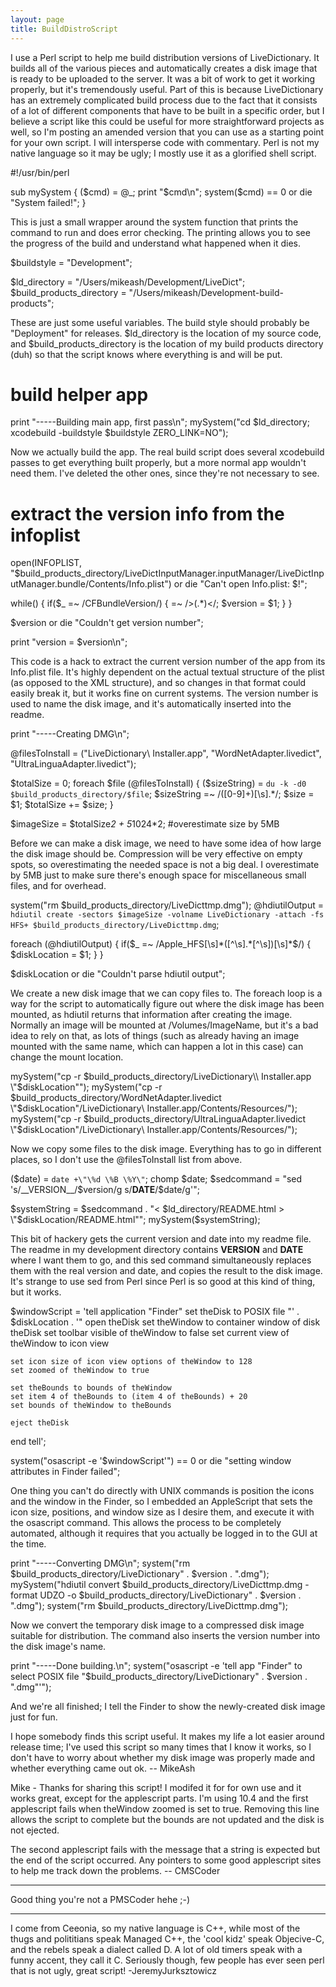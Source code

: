 ```yaml
---
layout: page
title: BuildDistroScript
---
```


I use a Perl script to help me build distribution versions of LiveDictionary. It builds all of the various pieces and automatically creates a disk image that is ready to be uploaded to the server. It was a bit of work to get it working properly, but it's tremendously useful. Part of this is because LiveDictionary has an extremely complicated build process due to the fact that it consists of a lot of different components that have to be built in a specific order, but I believe a script like this could be useful for more straightforward projects as well, so I'm posting an amended version that you can use as a starting point for your own script. I will intersperse code with commentary. Perl is not my native language so it may be ugly; I mostly use it as a glorified shell script.
    
#!/usr/bin/perl

sub mySystem
{
    ($cmd) = @_;
    print "$cmd\n";
    system($cmd) == 0 or die "System failed!";
}

This is just a small wrapper around the system function that prints the command to run and does error checking. The printing allows you to see the progress of the build and understand what happened when it dies.
    
$buildstyle = "Development";

$ld_directory = "/Users/mikeash/Development/LiveDict";
$build_products_directory = "/Users/mikeash/Development-build-products";

These are just some useful variables. The build style should probably be "Deployment" for releases.     $ld_directory is the location of my source code, and     $build_products_directory is the location of my build products directory (duh) so that the script knows where everything is and will be put.
    
# build helper app
print "-----Building main app, first pass\n";
mySystem("cd $ld_directory; xcodebuild -buildstyle $buildstyle ZERO_LINK=NO");

Now we actually build the app. The real build script does several xcodebuild passes to get everything built properly, but a more normal app wouldn't need them. I've deleted the other ones, since they're not necessary to see.
    
# extract the version info from the infoplist
open(INFOPLIST, "$build_products_directory/LiveDictInputManager.inputManager/LiveDictInputManager.bundle/Contents/Info.plist") or die "Can't open Info.plist: $!";

while(<INFOPLIST>)
{
    if($_ =~ /CFBundleVersion/)
    {
        <INFOPLIST> =~ />(.*)</;
        $version = $1;
    }
}

$version or die "Couldn't get version number";

print "version = $version\n";

This code is a hack to extract the current version number of the app from its Info.plist file. It's highly dependent on the actual textual structure of the plist (as opposed to the XML structure), and so changes in that format could easily break it, but it works fine on current systems. The version number is used to name the disk image, and it's automatically inserted into the readme.
    
print "-----Creating DMG\n";

@filesToInstall = ("LiveDictionary\\ Installer.app", "WordNetAdapter.livedict", "UltraLinguaAdapter.livedict");

$totalSize = 0;
foreach $file (@filesToInstall)
{
    ($sizeString) = `du -k -d0 $build_products_directory/$file`;
    $sizeString =~ /([0-9]+)[\s].*/;
    $size = $1;
    $totalSize += $size;
}

$imageSize = $totalSize*2 + 5*1024*2; #overestimate size by 5MB

Before we can make a disk image, we need to have some idea of how large the disk image should be. Compression will be very effective on empty spots, so overestimating the needed space is not a big deal. I overestimate by 5MB just to make sure there's enough space for miscellaneous small files, and for overhead.
    
system("rm $build_products_directory/LiveDicttmp.dmg");
@hdiutilOutput = `hdiutil create -sectors $imageSize -volname LiveDictionary -attach -fs HFS+ $build_products_directory/LiveDicttmp.dmg`;

foreach (@hdiutilOutput)
{
    if($_ =~ /Apple_HFS[\s]*([^\s].*[^\s])[\s]*$/)
    {
        $diskLocation = $1;
    }
}

$diskLocation or die "Couldn't parse hdiutil output";

We create a new disk image that we can copy files to. The     foreach loop is a way for the script to automatically figure out where the disk image has been mounted, as hdiutil returns that information after creating the image. Normally an image will be mounted at /Volumes/ImageName, but it's a bad idea to rely on that, as lots of things (such as already having an image mounted with the same name, which can happen a lot in this case) can change the mount location.
    
mySystem("cp -r $build_products_directory/LiveDictionary\\ Installer.app \"$diskLocation\"");
mySystem("cp -r $build_products_directory/WordNetAdapter.livedict \"$diskLocation\"/LiveDictionary\\ Installer.app/Contents/Resources/");
mySystem("cp -r $build_products_directory/UltraLinguaAdapter.livedict \"$diskLocation\"/LiveDictionary\\ Installer.app/Contents/Resources/");

Now we copy some files to the disk image. Everything has to go in different places, so I don't use the @filesToInstall list from above.
    
($date) = `date +\"\%d \%B \%Y\"`;
chomp $date;
$sedcommand = "sed 's/__VERSION__/$version/g
s/__DATE__/$date/g'";

$systemString = $sedcommand . "< $ld_directory/README.html > \"$diskLocation/README.html\"";
mySystem($systemString);

This bit of hackery gets the current version and date into my readme file. The readme in my development directory contains __VERSION__ and __DATE__ where I want them to go, and this sed command simultaneously replaces them with the real version and date, and copies the result to the disk image. It's strange to use sed from Perl since Perl is so good at this kind of thing, but it works.
    
$windowScript = 'tell application "Finder"
    set theDisk to POSIX file "' . $diskLocation . '"
    open theDisk
    set theWindow to container window of disk theDisk
    set toolbar visible of theWindow to false
    set current view of theWindow to icon view

    set icon size of icon view options of theWindow to 128
    set zoomed of theWindow to true
    
    set theBounds to bounds of theWindow
    set item 4 of theBounds to (item 4 of theBounds) + 20
    set bounds of theWindow to theBounds
    
    eject theDisk
end tell';

system("osascript -e '$windowScript'") == 0 or die "setting window attributes in Finder failed";

One thing you can't do directly with UNIX commands is position the icons and the window in the Finder, so I embedded an AppleScript that sets the icon size, positions, and window size as I desire them, and execute it with the     osascript command. This allows the process to be completely automated, although it requires that you actually be logged in to the GUI at the time.
    
print "-----Converting DMG\n";
system("rm $build_products_directory/LiveDictionary" . $version . ".dmg");
mySystem("hdiutil convert $build_products_directory/LiveDicttmp.dmg -format UDZO -o $build_products_directory/LiveDictionary" . $version . ".dmg");
system("rm $build_products_directory/LiveDicttmp.dmg");

Now we convert the temporary disk image to a compressed disk image suitable for distribution. The command also inserts the version number into the disk image's name.
    
print "-----Done building.\n";
system("osascript -e 'tell app \"Finder\" to select POSIX file \"$build_products_directory/LiveDictionary" . $version . ".dmg\"'");

And we're all finished; I tell the Finder to show the newly-created disk image just for fun.

I hope somebody finds this script useful. It makes my life a lot easier around release time; I've used this script so many times that I know it works, so I don't have to worry about whether my disk image was properly made and whether everything came out ok. -- MikeAsh

Mike - Thanks for sharing this script!  I modifed it for for own use and it works great, except for the applescript parts.  I'm using 10.4 and the first applescript fails when theWindow zoomed is set to true.  Removing this line allows the script to complete but the bounds are not updated and the disk is not ejected.

The second applescript fails with the message that a string is expected but the end of the script occurred.  Any pointers to some good applescript sites to help me track down the problems. -- CMSCoder

----
Good thing you're not a PMSCoder hehe ;-)

----
I come from Ceeonia, so my native language is C++, while most of the thugs and polititians speak Managed C++, the 'cool kidz' speak Objecive-C, and the rebels speak a dialect called D. A lot of old timers speak with a funny accent, they call it C. Seriously though, few people has ever seen perl that is not ugly, great script! -JeremyJurksztowicz

